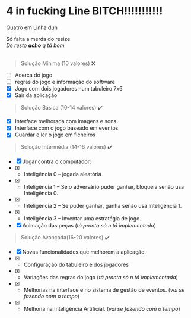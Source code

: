 # 4 in fucking Line BITCH!!!!!!!!!!!
Quatro em Linha duh

Só falta a merda do resize</br>
*De resto **acho** q tá bom*
<br/><br/>
> Solução Mínima (10 valores) ❌
- [ ] Acerca do jogo
- [ ] regras do jogo e informação do software
- [x] Jogo com dois jogadores num tabuleiro 7x6
- [x] Sair da aplicação

> Solução Básica (10-14 valores) ✔️
- [x] Interface melhorada com imagens e sons
- [x] Interface com o jogo baseado em eventos
- [x] Guardar e ler o jogo em ficheiros

> Solução Intermédia (14-16 valores) ✔️
- [x] Jogar contra o computador:
- [x] - Inteligência 0 – jogada aleatória
- [x] - Inteligência 1 – Se o adversário puder ganhar, bloqueia senão usa Inteligência 0.
- [x] - Inteligência 2 – Se puder ganhar, ganha senão usa Inteligência 1.
- [x] - Inteligência 3 – Inventar uma estratégia de jogo.
- [x] Animação das peças (*tá pronta só n tá implementada*)

> Solução Avançada(16-20 valores) ✔️
- [x] Novas funcionalidades que melhorem a aplicação.
- [x] - Configuração do tabuleiro e dos jogadores
- [x] - Variações das regras do jogo (*tá pronta só n tá implementada*)
- [x] - Melhorias na interface e no sistema de gestão de eventos. (*vai se fazendo com o tempo*)
- [x] - Melhoria na Inteligência Artificial. (*vai se fazendo com o tempo*)
